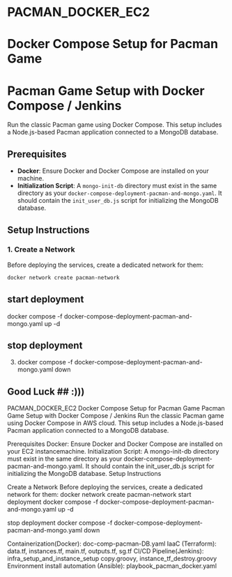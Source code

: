# PACMAN_DOCKER_EC2 #
# Docker Compose Setup for Pacman Game

# Pacman Game Setup with Docker Compose / Jenkins

Run the classic Pacman game using Docker Compose. This setup includes a Node.js-based Pacman application connected to a MongoDB database.

## Prerequisites

- **Docker**: Ensure Docker and Docker Compose are installed on your machine.
- **Initialization Script**: A `mongo-init-db` directory must exist in the same directory as your `docker-compose-deployment-pacman-and-mongo.yaml`. It should contain the `init_user_db.js` script for initializing the MongoDB database.

## Setup Instructions

### 1. Create a Network

Before deploying the services, create a dedicated network for them:

```bash
docker network create pacman-network
```
## start deployment 
docker compose -f docker-compose-deployment-pacman-and-mongo.yaml up -d
## stop deployment
3. docker compose -f docker-compose-deployment-pacman-and-mongo.yaml down
## Good Luck ##  :)))



PACMAN_DOCKER_EC2 Docker Compose Setup for Pacman Game Pacman Game Setup with Docker Compose / Jenkins Run the classic Pacman game using Docker Compose in AWS cloud. This setup includes a Node.js-based Pacman application connected to a MongoDB database.

Prerequisites Docker: Ensure Docker and Docker Compose are installed on your EC2 instancemachine. Initialization Script: A mongo-init-db directory must exist in the same directory as your docker-compose-deployment-pacman-and-mongo.yaml. It should contain the init_user_db.js script for initializing the MongoDB database. Setup Instructions

Create a Network Before deploying the services, create a dedicated network for them:
docker network create pacman-network start deployment docker compose -f docker-compose-deployment-pacman-and-mongo.yaml up -d

stop deployment docker compose -f docker-compose-deployment-pacman-and-mongo.yaml down

Containerization(Docker): doc-comp-pacman-DB.yaml IaaC (Terraform): data.tf, instances.tf, main.tf, outputs.tf, sg.tf CI/CD Pipeline(Jenkins): infra_setup_and_instance_setup copy.groovy, instance_tf_destroy.groovy Environment install automation (Ansible): playbook_pacman_docker.yaml
